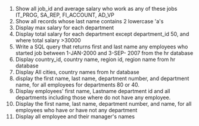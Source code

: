 1. Show all job_id and average salary who work as any of these 
jobs IT_PROG, SA_REP, FI_ACCOUNT, AD_VP
2. Show all records whose last name contains 2 lowercase 'a's
3. Display max salary  for each department
4. Display total salary for each department except department_id
50, and where total salary >30000
5. Write a SQL query that returns first and last name any 
employees who started job between 1-JAN-2000 and 3-SEP-
2007 from the hr database
6. Display country_id, country name, region id, region name 
from hr database
7. Display All cities, country names from hr database
8. display the first name, last name, department number, and 
department name,  for all employees for departments 80 or 40.
9. Display employees' first name, Lastname department id and 
all departments including those where do not have any 
employee.
10. Display the first name, last name, department number, and 
name, for all employees who have or have not any department
11. Display all employee and their manager's names